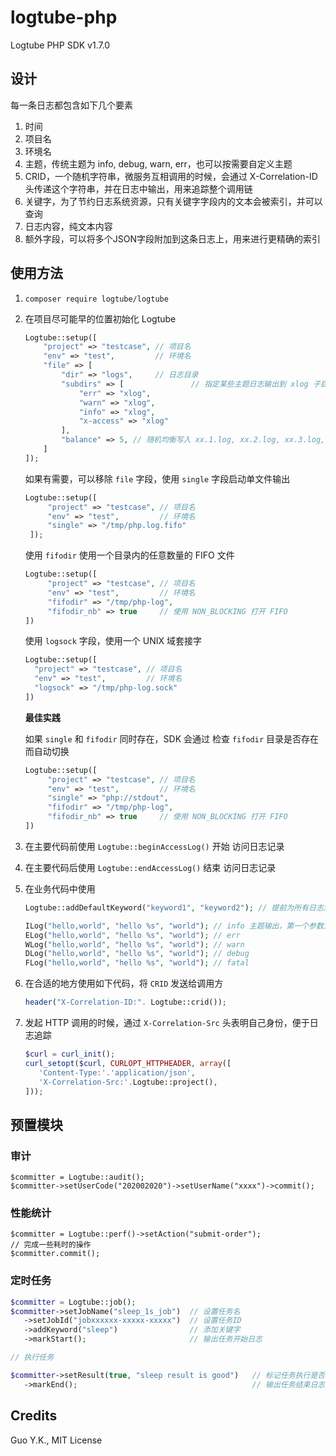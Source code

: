 # logtube-php

Logtube PHP SDK v1.7.0

## 设计

每一条日志都包含如下几个要素

1. 时间
2. 项目名
3. 环境名
4. 主题，传统主题为 info, debug, warn, err，也可以按需要自定义主题
5. CRID，一个随机字符串，微服务互相调用的时候，会通过 X-Correlation-ID 头传递这个字符串，并在日志中输出，用来追踪整个调用链
6. 关键字，为了节约日志系统资源，只有关键字字段内的文本会被索引，并可以查询
7. 日志内容，纯文本内容
8. 额外字段，可以将多个JSON字段附加到这条日志上，用来进行更精确的索引

## 使用方法

1. `composer require logtube/logtube`

2. 在项目尽可能早的位置初始化 Logtube

    ```php
    Logtube::setup([
        "project" => "testcase", // 项目名
        "env" => "test",         // 环境名
        "file" => [
            "dir" => "logs",     // 日志目录
            "subdirs" => [               // 指定某些主题日志输出到 xlog 子目录，便于 Filebeat 收集
                "err" => "xlog",
                "warn" => "xlog",
                "info" => "xlog",
                "x-access" => "xlog"
            ],
            "balance" => 5, // 随机均衡写入 xx.1.log, xx.2.log, xx.3.log, xx.4.log, xx.5.log，最小可配置为1。
        ]
    ]);
    ```
   
   如果有需要，可以移除 `file` 字段，使用 `single` 字段启动单文件输出

   ```php
   Logtube::setup([
        "project" => "testcase", // 项目名
        "env" => "test",         // 环境名
        "single" => "/tmp/php.log.fifo"
    ]);
   ```
   
   使用 `fifodir` 使用一个目录内的任意数量的 FIFO 文件

   ```php
   Logtube::setup([
        "project" => "testcase", // 项目名
        "env" => "test",         // 环境名
        "fifodir" => "/tmp/php-log",
        "fifodir_nb" => true     // 使用 NON_BLOCKING 打开 FIFO
   ])
   ```

   使用 `logsock` 字段，使用一个 UNIX 域套接字

   ```php
   Logtube::setup([
     "project" => "testcase", // 项目名
     "env" => "test",         // 环境名
     "logsock" => "/tmp/php-log.sock"
   ])
   ```
   
   **最佳实践**

   如果 `single` 和 `fifodir` 同时存在，SDK 会通过 检查 `fifodir` 目录是否存在而自动切换

   ```php
   Logtube::setup([
        "project" => "testcase", // 项目名
        "env" => "test",         // 环境名
        "single" => "php://stdout",
        "fifodir" => "/tmp/php-log",
        "fifodir_nb" => true     // 使用 NON_BLOCKING 打开 FIFO
   ])
   ```
   
3. 在主要代码前使用 `Logtube::beginAccessLog()` 开始 访问日志记录

4. 在主要代码后使用 `Logtube::endAccessLog()` 结束 访问日志记录

5. 在业务代码中使用

    ```php
    Logtube::addDefaultKeyword("keyword1", "keyword2"); // 提前为所有日志添加默认的关键字

    ILog("hello,world", "hello %s", "world"); // info 主题输出，第一个参数为关键词，第二个为格式，第三个为参数
    ELog("hello,world", "hello %s", "world"); // err
    WLog("hello,world", "hello %s", "world"); // warn
    DLog("hello,world", "hello %s", "world"); // debug
    FLog("hello,world", "hello %s", "world"); // fatal
    ```

6. 在合适的地方使用如下代码，将 `CRID` 发送给调用方

    ```php
    header("X-Correlation-ID:". Logtube::crid());
    ```
   
7. 发起 HTTP 调用的时候，通过 `X-Correlation-Src` 头表明自己身份，便于日志追踪

    ```php
   $curl = curl_init();
   curl_setopt($curl, CURLOPT_HTTPHEADER, array([
       'Content-Type:'.'application/json',
       'X-Correlation-Src:'.Logtube::project(),
   ]));
    ```
   
## 预置模块

### 审计

```
$committer = Logtube::audit();
$committer->setUserCode("202002020")->setUserName("xxxx")->commit();
```

### 性能统计

```
$committer = Logtube::perf()->setAction("submit-order");
// 完成一些耗时的操作
$committer.commit();
```

### 定时任务

```php
$committer = Logtube::job();
$committer->setJobName("sleep_1s_job")  // 设置任务名
   ->setJobId("jobxxxxxx-xxxxx-xxxxx")  // 设置任务ID
   ->addKeyword("sleep")                // 添加关键字
   ->markStart();                       // 输出任务开始日志

// 执行任务

$committer->setResult(true, "sleep result is good")   // 标记任务执行是否成功 并 记录任意结果字符串，true 代表成功
   ->markEnd();                                       // 输出任务结束日志
```

## Credits

Guo Y.K., MIT License
